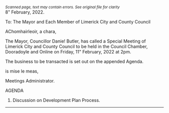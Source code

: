 *<small>Scanned page, text may contain errors. See original file for clarity</small>*  
8" February, 2022.

To: The Mayor and Each Member of Limerick City and County Council

AChomhairleoir, a chara,

The Mayor, Councillor Danie! Butler, has called a Special Meeting of Limerick City and County
Council to be held in the Council Chamber, Dooradoyle and Online on Friday, 11" February,
2022 at 2pm.

The business to be transacted is set out on the appended Agenda.

is mise le meas,

Meetings Administrator.

AGENDA

1. Discussion on Development Plan Process.

---
